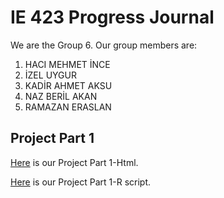 # IE 423 Progress Journal

We are the Group 6. Our group members are:
1. HACI MEHMET İNCE
2. İZEL UYGUR
3. KADİR AHMET AKSU
4. NAZ BERİL AKAN
5. RAMAZAN ERASLAN


## Project Part 1  
[Here](423-Proje-1.html) is our Project Part 1-Html.  

[Here](423-Proje-1.R) is our Project Part 1-R script.


